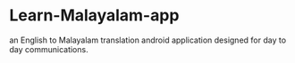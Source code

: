 # Learn-Malayalam-app
an English to Malayalam translation android application designed for day to day communications.
